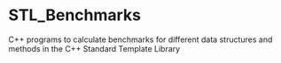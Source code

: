 # STL_Benchmarks
C++ programs to calculate benchmarks for different data structures and methods in the C++ Standard Template Library
